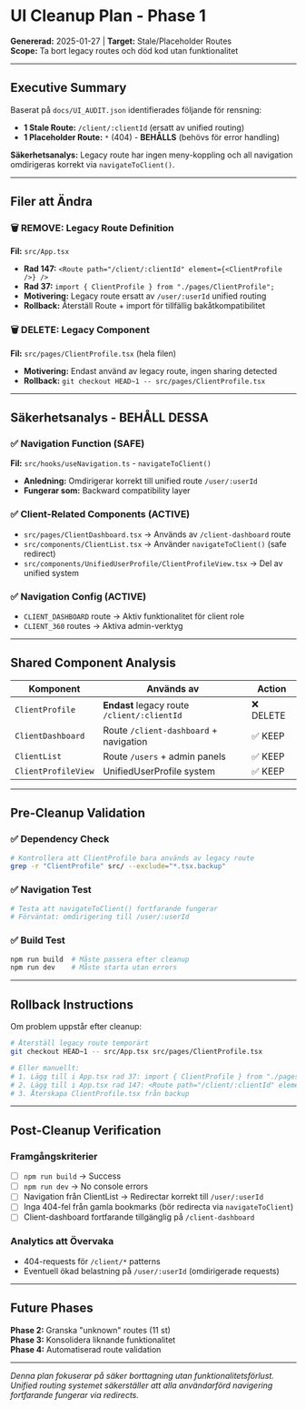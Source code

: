 # UI Cleanup Plan - Phase 1
**Genererad:** 2025-01-27 | **Target:** Stale/Placeholder Routes  
**Scope:** Ta bort legacy routes och död kod utan funktionalitet

---

## Executive Summary

Baserat på `docs/UI_AUDIT.json` identifierades följande för rensning:
- **1 Stale Route:** `/client/:clientId` (ersatt av unified routing)
- **1 Placeholder Route:** `*` (404) - **BEHÅLLS** (behövs för error handling)

**Säkerhetsanalys:** Legacy route har ingen meny-koppling och all navigation omdirigeras korrekt via `navigateToClient()`.

---

## Filer att Ändra

### 🗑️ REMOVE: Legacy Route Definition
**Fil:** `src/App.tsx`
- **Rad 147:** `<Route path="/client/:clientId" element={<ClientProfile />} />`
- **Rad 37:** `import { ClientProfile } from "./pages/ClientProfile";`
- **Motivering:** Legacy route ersatt av `/user/:userId` unified routing
- **Rollback:** Återställ Route + import för tillfällig bakåtkompatibilitet

### 🗑️ DELETE: Legacy Component
**Fil:** `src/pages/ClientProfile.tsx` (hela filen)
- **Motivering:** Endast använd av legacy route, ingen sharing detected
- **Rollback:** `git checkout HEAD~1 -- src/pages/ClientProfile.tsx`

---

## Säkerhetsanalys - BEHÅLL DESSA

### ✅ Navigation Function (SAFE)
**Fil:** `src/hooks/useNavigation.ts` - `navigateToClient()`
- **Anledning:** Omdirigerar korrekt till unified route `/user/:userId`
- **Fungerar som:** Backward compatibility layer

### ✅ Client-Related Components (ACTIVE)
- `src/pages/ClientDashboard.tsx` → Används av `/client-dashboard` route
- `src/components/ClientList.tsx` → Använder `navigateToClient()` (safe redirect)
- `src/components/UnifiedUserProfile/ClientProfileView.tsx` → Del av unified system

### ✅ Navigation Config (ACTIVE)
- `CLIENT_DASHBOARD` route → Aktiv funktionalitet för client role
- `CLIENT_360` routes → Aktiva admin-verktyg

---

## Shared Component Analysis

| Komponent | Används av | Action |
|-----------|------------|---------|
| `ClientProfile` | **Endast** legacy route `/client/:clientId` | ❌ DELETE |
| `ClientDashboard` | Route `/client-dashboard` + navigation | ✅ KEEP |
| `ClientList` | Route `/users` + admin panels | ✅ KEEP |
| `ClientProfileView` | UnifiedUserProfile system | ✅ KEEP |

---

## Pre-Cleanup Validation

### ✅ Dependency Check
```bash
# Kontrollera att ClientProfile bara används av legacy route
grep -r "ClientProfile" src/ --exclude="*.tsx.backup"
```

### ✅ Navigation Test
```bash  
# Testa att navigateToClient() fortfarande fungerar
# Förväntat: omdirigering till /user/:userId
```

### ✅ Build Test
```bash
npm run build  # Måste passera efter cleanup
npm run dev    # Måste starta utan errors
```

---

## Rollback Instructions

Om problem uppstår efter cleanup:

```bash
# Återställ legacy route temporärt
git checkout HEAD~1 -- src/App.tsx src/pages/ClientProfile.tsx

# Eller manuellt:
# 1. Lägg till i App.tsx rad 37: import { ClientProfile } from "./pages/ClientProfile";
# 2. Lägg till i App.tsx rad 147: <Route path="/client/:clientId" element={<ClientProfile />} />
# 3. Återskapa ClientProfile.tsx från backup
```

---

## Post-Cleanup Verification

### Framgångskriterier
- [ ] `npm run build` → Success
- [ ] `npm run dev` → No console errors  
- [ ] Navigation från ClientList → Redirectar korrekt till `/user/:userId`
- [ ] Inga 404-fel från gamla bookmarks (bör redirecta via `navigateToClient`)
- [ ] Client-dashboard fortfarande tillgänglig på `/client-dashboard`

### Analytics att Övervaka
- 404-requests för `/client/*` patterns
- Eventuell ökad belastning på `/user/:userId` (omdirigerade requests)

---

## Future Phases

**Phase 2:** Granska "unknown" routes (11 st)  
**Phase 3:** Konsolidera liknande funktionalitet  
**Phase 4:** Automatiserad route validation

---

*Denna plan fokuserar på säker borttagning utan funktionalitetsförlust. Unified routing systemet säkerställer att alla användarförd navigering fortfarande fungerar via redirects.*